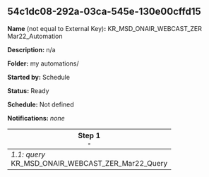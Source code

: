 ## 54c1dc08-292a-03ca-545e-130e00cffd15

**Name** (not equal to External Key)**:** KR_MSD_ONAIR_WEBCAST_ZER Mar22_Automation

**Description:** n/a

**Folder:** my automations/

**Started by:** Schedule

**Status:** Ready

**Schedule:** Not defined

**Notifications:** _none_


| Step 1<br>_<small>-</small>_ |
| --- |
| _1.1: query_<br>KR_MSD_ONAIR_WEBCAST_ZER_Mar22_Query |
